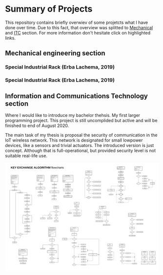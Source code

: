 # Summary of Projects
This repository contains briefly overwiev of some projetcts what I have done over time. Due to this fact, that overview was splitted to [Mechanical](#header) and [ITC](#header) section. For more information don't hesitate click on highlighted links. 

## Mechanical engineering section

### Special Industrial Rack (Erba Lachema, 2019)


### Special Industrial Rack (Erba Lachema, 2019)

## Information and Communications Technology section
Where I would like to introduce my bachelor thehsis. My first larger programming project. This project is still uncomplided but active and will be finished to end of August 2020.

The main task of my thesis is proposal the security of communication in the IoT wireless network. This network is designated for small lowpower devices, like a sensors and trivial actuators. The introduced version is just concept. Although that is full-operational, but provided security level is not suitable real-life use.

<p float="left">
  <img src="/Folder/FlowPic.png" width="800" /> 
<p float="
